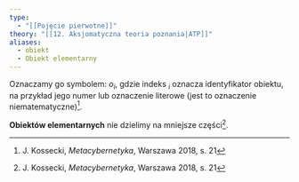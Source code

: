 ```yaml
---
type:
  - "[[Pojęcie pierwotne]]"
theory: "[[12. Aksjomatyczna teoria poznania|ATP]]"
aliases:
  - obiekt
  - Obiekt elementarny
---
```

Oznaczamy go symbolem: $o_{i}$, gdzie indeks $_i$ oznacza identyfikator obiektu, na przykład jego numer lub oznaczenie literowe (jest to oznaczenie niematematyczne)[^1].

**Obiektów elementarnych** nie dzielimy na mniejsze części[^2].

[^1]: J. Kossecki, *Metacybernetyka*, Warszawa 2018, s. 21
[^2]: J. Kossecki, *Metacybernetyka*, Warszawa 2018, s. 21